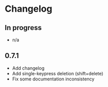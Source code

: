 # Changelog

## In progress

* n/a

## 0.7.1

* Add changelog
* Add single-keypress deletion (shift+delete)
* Fix some documentation inconsistency
 